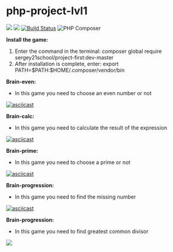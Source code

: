 # php-project-lvl1

<a href="https://codeclimate.com/github/Atar-rr/php-project-lvl1/maintainability"><img src="https://api.codeclimate.com/v1/badges/d7f50cf55da1769a1156/maintainability" /></a>
<a href="https://codeclimate.com/github/Atar-rr/php-project-lvl1/test_coverage"><img src="https://api.codeclimate.com/v1/badges/d7f50cf55da1769a1156/test_coverage" /></a>
[![Build Status](https://travis-ci.org/Atar-rr/php-project-lvl1.svg?branch=master)](https://travis-ci.org/Atar-rr/php-project-lvl1)
![PHP Composer](https://github.com/Atar-rr/php-project-lvl1/workflows/PHP%20Composer/badge.svg)

<strong>Install the game:</strong>
<ol>
  <li>Enter the command in the terminal: composer global require sergey21school/project-first:dev-master </li>
  <li>After installation is complete, enter: export PATH=$PATH:$HOME/.composer/vendor/bin </li>
</ol>
<strong>Brain-even:</strong>
<ul>
  <li>In this game you need to choose an even number or not</li>
</ul>

[![asciicast](https://asciinema.org/a/uo80xNd7BYjHfcAzqFBWooG0T.svg)](https://asciinema.org/a/uo80xNd7BYjHfcAzqFBWooG0T)

<strong>Brain-calc:</strong>
<ul>
  <li>In this game you need to calculate the result of the expression</li>
</ul>

[![asciicast](https://asciinema.org/a/IztpyZgy1tY8GX3Naz7PwI8Bv.svg)](https://asciinema.org/a/IztpyZgy1tY8GX3Naz7PwI8Bv)

<strong>Brain-prime:</strong>
<ul>
  <li>In this game you need to choose a prime or not</li>
</ul>

[![asciicast](https://asciinema.org/a/QTFZ0vq2FoZtxAD950SmUFLjK.svg)](https://asciinema.org/a/QTFZ0vq2FoZtxAD950SmUFLjK)

<strong>Brain-progression:</strong>
<ul>
  <li>In this game you need to find the missing number</li>
</ul>

[![asciicast](https://asciinema.org/a/VSiwlIcE9FjnN9k9XmVLQea3F.svg)](https://asciinema.org/a/VSiwlIcE9FjnN9k9XmVLQea3F)

<strong>Brain-progression:</strong>
<ul>
  <li>In this game you need to find greatest common divisor</li>
</ul>

<a href="https://asciinema.org/a/dH5l5j6x8VBbZDYAZmchrTjci" target="_blank"><img src="https://asciinema.org/a/dH5l5j6x8VBbZDYAZmchrTjci.svg" /></a>
